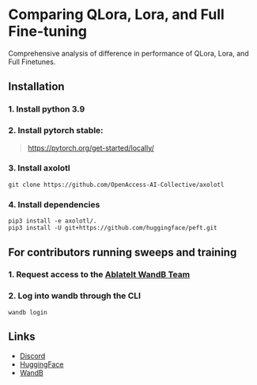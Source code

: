 # Comparing QLora, Lora, and Full Fine-tuning
Comprehensive analysis of difference in performance of QLora, Lora, and Full Finetunes.


## Installation
### 1. Install python 3.9
### 2. Install pytorch stable:
>https://pytorch.org/get-started/locally/
### 3. Install axolotl
```
git clone https://github.com/OpenAccess-AI-Collective/axolotl
```
### 4. Install dependencies
```
pip3 install -e axolotl/.
pip3 install -U git+https://github.com/huggingface/peft.git
```
## For contributors running sweeps and training
### 1. Request access to the [AblateIt WandB Team](https://wandb.ai/ablateit)
### 2. Log into wandb through the CLI
    wandb login


## Links
- [Discord](https://discord.gg/HfNctSTJ)
- [HuggingFace](https://huggingface.co/AblateIt)
- [WandB](https://wandb.ai/ablateit)
